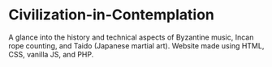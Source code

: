 # Civilization-in-Contemplation
A glance into the history and technical aspects of Byzantine music, Incan rope counting, and Taido (Japanese martial art).
Website made using HTML, CSS, vanilla JS, and PHP.
